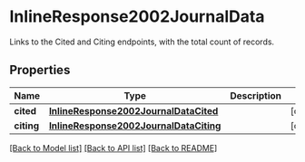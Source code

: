 # InlineResponse2002JournalData

Links to the Cited and Citing endpoints, with the total count of records.

## Properties
Name | Type | Description | Notes
------------ | ------------- | ------------- | -------------
**cited** | [**InlineResponse2002JournalDataCited**](InlineResponse2002JournalDataCited.md) |  | [optional] 
**citing** | [**InlineResponse2002JournalDataCiting**](InlineResponse2002JournalDataCiting.md) |  | [optional] 

[[Back to Model list]](../README.md#documentation-for-models) [[Back to API list]](../README.md#documentation-for-api-endpoints) [[Back to README]](../README.md)


